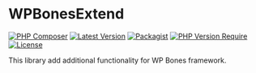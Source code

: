 # WPBonesExtend
[![PHP Composer](https://github.com/Chameleon2die4/WPBonesExtend/actions/workflows/php.yml/badge.svg)](https://github.com/Chameleon2die4/WPBonesExtend/actions/workflows/php.yml)
[![Latest Version](https://img.shields.io/github/v/tag/Chameleon2die4/WPBonesExtend?sort=semver&label=version)](https://github.com/Chameleon2die4/WPBonesExtend/)
[![Packagist](https://badgen.net/packagist/v/chameleon2die4/wpbones-extend/latest)](https://packagist.org/packages/chameleon2die4/WPBonesExtend/)
[![PHP Version Require](https://badgen.net/packagist/php/chameleon2die4/wpbones-extend/)](https://www.php.net/docs.php)
[![License](https://img.shields.io/badge/license-mit-blue.svg)](https://github.com/Chameleon2die4/WPBonesExtend/blob/master/LICENSE.md)

[//]: # ([![Packagist]&#40;https://img.shields.io/packagist/v/chameleon2die4/WPBonesExtend/&#41;]&#40;https://packagist.org/packages/chameleon2die4/WPBonesExtend/&#41;)

This library add additional functionality for WP Bones framework.
